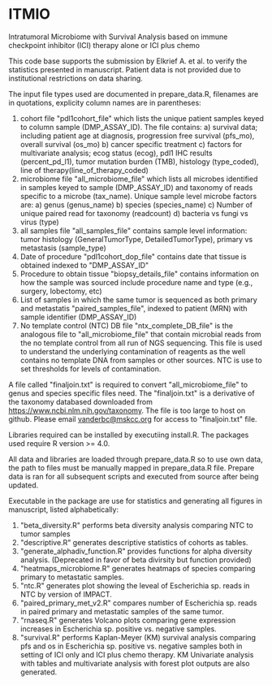 # ITMIO
Intratumoral Microbiome with Survival Analysis based on immune checkpoint inhibitor (ICI) therapy alone or ICI plus chemo


This code base supports the submission by Elkrief A. et al. to verify the statistics presented in manuscript. Patient data is not provided due to institutional restrictions on data sharing. 

The input file types used are documented in prepare_data.R,  filenames are in quotations, explicity column names are in parentheses:
1) cohort file "pdl1cohort_file" which lists the unique patient samples keyed to column sample (DMP_ASSAY_ID). The file contains:
  a) survival data; including patient age at diagnosis, progression free survival (pfs_mo), overall survival (os_mo)
  b) cancer specific treatment
  c) factors for multivariate analysis; ecog status (ecog), pdl1 IHC results (percent_pd_l1), tumor mutation burden (TMB), histology (type_coded), line of therapy(line_of_therapy_coded)
2) microbiome file "all_microbiome_file" which lists all microbes identified in samples keyed to sample (DMP_ASSAY_ID) and taxonomy of reads specific to a microbe (tax_name). Unique sample level microbe factors are:
  a) genus (genus_name)
  b) species (species_name)
  c) Number of unique paired read for taxonomy (readcount)
  d) bacteria vs fungi vs virus (type)
3) all samples file "all_samples_file" contains sample level information: tumor histology (GeneralTumorType, DetailedTumorType), primary vs metastasis (sample_type)
4) Date of procedure "pdl1cohort_dop_file" contains date that tissue is obtained indexed to "DMP_ASSAY_ID"
5) Procedure to obtain tissue "biopsy_details_file" contains information on how the sample was sourced include procedure name and type (e.g., surgery, lobectomy, etc)
6) List of samples in which the same tumor is sequenced as both primary and metastatis "paired_samples_file", indexed to patient (MRN) with sample identifier (DMP_ASSAY_ID)
7) No template control (NTC) DB file "ntx_complete_DB_file" is the analogous file to "all_microbiome_file" that contain microbial reads from the no template control from all run of NGS sequencing. This file is used to understand the underlying contamination of reagents as the well contains no template DNA from samples or other sources.  NTC is use to set thresholds for levels of contamination. 

A file called "finaljoin.txt" is required to convert "all_microbiome_file" to genus and species specific files need.  The "finaljoin.txt" is a derivative of the taxonomy databased downloaded from https://www.ncbi.nlm.nih.gov/taxonomy.  The file is too large to host on github. Please email vanderbc@mskcc.org for access to "finaljoin.txt" file. 

Libraries required can be installed by executiing install.R.  The packages used require R version >= 4.0. 

All data and libraries are loaded through prepare_data.R so to use own data, the path to files must be manually mapped in prepare_data.R file.  Prepare data is ran for all subsequent scripts and executed from source after being updated. 

Executable in the package are use for statistics and generating all figures in manuscript, listed alphabetically:
1) "beta_diversity.R"  performs beta diversity analysis comparing NTC to tumor samples
2) "descriptive.R" generates descriptive statistics of cohorts as tables.
3) "generate_alphadiv_function.R" provides functions for alpha diversity analysis. (Deprecated in favor of beta divirsity but function provided)
4) "heatmaps_microbiome.R" generates heatmaps of species comparing primary to metastatic samples.
5) "ntc.R" generates plot showing the leveal of Escherichia sp. reads in NTC by version of IMPACT.
6) "paired_primary_met_v2.R" compares number of Escherichia sp. reads in paired primary and metastatic samples of the same tumor.
7) "rnaseq.R" generates Volcano plots comparing gene expression increases in Escherichia sp. positive vs. negative samples.
8) "survival.R" performs Kaplan-Meyer (KM) survival analysis comparing pfs and os in Escherichia sp. positive vs. negative samples both in setting of ICI only and ICI plus chemo therapy. KM  Univariate analysis with tables and multivariate analysis with forest plot outputs are also generated.  

